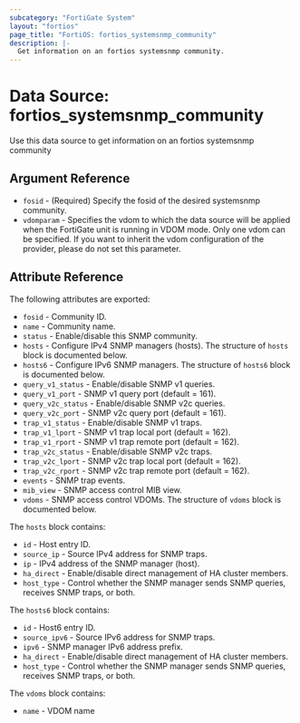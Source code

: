 ```yaml
---
subcategory: "FortiGate System"
layout: "fortios"
page_title: "FortiOS: fortios_systemsnmp_community"
description: |-
  Get information on an fortios systemsnmp community.
---
```


# Data Source: fortios_systemsnmp_community
Use this data source to get information on an fortios systemsnmp community

## Argument Reference

* `fosid` - (Required) Specify the fosid of the desired systemsnmp community.
* `vdomparam` - Specifies the vdom to which the data source will be applied when the FortiGate unit is running in VDOM mode. Only one vdom can be specified. If you want to inherit the vdom configuration of the provider, please do not set this parameter.


## Attribute Reference

The following attributes are exported:

* `fosid` - Community ID.
* `name` - Community name.
* `status` - Enable/disable this SNMP community.
* `hosts` - Configure IPv4 SNMP managers (hosts). The structure of `hosts` block is documented below.
* `hosts6` - Configure IPv6 SNMP managers. The structure of `hosts6` block is documented below.
* `query_v1_status` - Enable/disable SNMP v1 queries.
* `query_v1_port` - SNMP v1 query port (default = 161).
* `query_v2c_status` - Enable/disable SNMP v2c queries.
* `query_v2c_port` - SNMP v2c query port (default = 161).
* `trap_v1_status` - Enable/disable SNMP v1 traps.
* `trap_v1_lport` - SNMP v1 trap local port (default = 162).
* `trap_v1_rport` - SNMP v1 trap remote port (default = 162).
* `trap_v2c_status` - Enable/disable SNMP v2c traps.
* `trap_v2c_lport` - SNMP v2c trap local port (default = 162).
* `trap_v2c_rport` - SNMP v2c trap remote port (default = 162).
* `events` - SNMP trap events.
* `mib_view` - SNMP access control MIB view.
* `vdoms` - SNMP access control VDOMs. The structure of `vdoms` block is documented below.

The `hosts` block contains:

* `id` - Host entry ID.
* `source_ip` - Source IPv4 address for SNMP traps.
* `ip` - IPv4 address of the SNMP manager (host).
* `ha_direct` - Enable/disable direct management of HA cluster members.
* `host_type` - Control whether the SNMP manager sends SNMP queries, receives SNMP traps, or both.

The `hosts6` block contains:

* `id` - Host6 entry ID.
* `source_ipv6` - Source IPv6 address for SNMP traps.
* `ipv6` - SNMP manager IPv6 address prefix.
* `ha_direct` - Enable/disable direct management of HA cluster members.
* `host_type` - Control whether the SNMP manager sends SNMP queries, receives SNMP traps, or both.

The `vdoms` block contains:

* `name` - VDOM name

